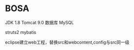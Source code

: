 # BOSA
JDK 1.8
Tomcat 9.0
数据库 MySQL

struts2 mybatis

eclipse建立web工程，替换src和webcontent,config与src同一级
